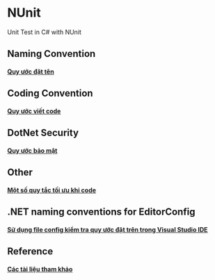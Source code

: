 # NUnit
Unit Test in C# with NUnit

## Naming Convention 
#### [Quy ước đặt tên](./Naming.md)

## Coding Convention
#### [Quy ước viết code](./Coding.md)

## DotNet Security
#### [Quy ước bảo mật](./Security.md)

## Other
#### [Một số quy tắc tối ưu khi code](./Other.md)

## .NET naming conventions for EditorConfig
#### [Sử dụng file config kiểm tra quy ước đặt trên trong Visual Studio IDE](./VSEditorConfig.md)

## Reference
#### [Các tài liệu tham khảo](./References.md)
